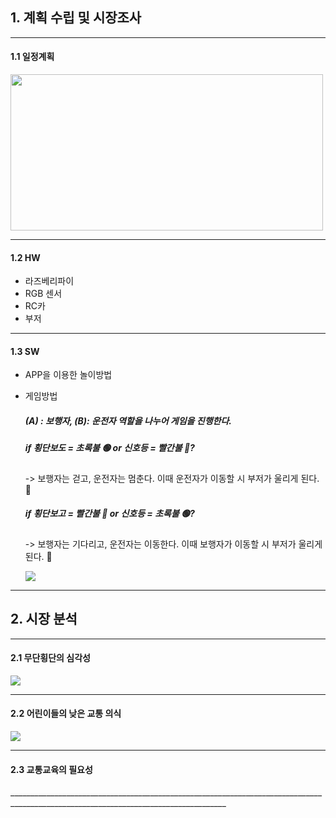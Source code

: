 ## 1. 계획 수립 및 시장조사

_____________________________________________________________________________________________________________________________________

#### 1.1 일정계획
<img src="https://user-images.githubusercontent.com/77679326/125577607-5038cc7a-c35f-4dce-8824-5c09b50bdc26.png" width="500" height="250">

____________________________________________________________________________________________________________________________________

#### 1.2 HW
* 라즈베리파이
* RGB 센서
* RC카
* 부저

_____________________________________________________________________________________________________________________________________

#### 1.3 SW
* APP을 이용한 놀이방법
* 게임방법
  ##### (A) : 보행자, (B): 운전자 역할을 나누어 게임을 진행한다.

  #####   if 횡단보도 = 초록불 🟢 or 신호등 = 빨간불 🔴?
  -> 보행자는 걷고, 운전자는 멈춘다. 이때 운전자가 이동할 시 부저가 울리게 된다. 📢

  #####   if 횡단보고 = 빨간불 🔴 or 신호등 = 초록불 🟢?
  -> 보행자는 기다리고, 운전자는 이동한다. 이때 보행자가 이동할 시 부저가 울리게 된다. 📢
  
  <img src="https://user-images.githubusercontent.com/39722540/125579805-7b2850ee-5500-477a-8e10-d2b1fdd4c4c1.PNG">

____________________________________________________________________________________________________________________________________

## 2. 시장 분석



____________________________________________________________________________________________________________________________________

#### 2.1 무단횡단의 심각성

<img src="https://user-images.githubusercontent.com/39722540/125580469-d54e2daa-f007-4820-a10f-98194e50ee0b.PNG">

____________________________________________________________________________________________________________________________________

#### 2.2 어린이들의 낮은 교통 의식

<img src="https://user-images.githubusercontent.com/39722540/125580638-23e88f3d-4c17-40a6-a51c-3c5faf7079e1.PNG">

____________________________________________________________________________________________________________________________________

#### 2.3 교통교육의 필요성

<img src="">
____________________________________________________________________________________________________________________________________

